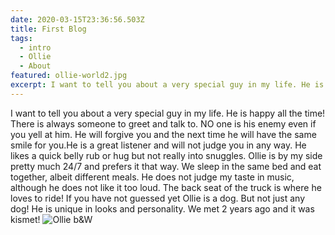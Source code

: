 ```yaml
---
date: 2020-03-15T23:36:56.503Z
title: First Blog
tags:
  - intro
  - Ollie
  - About
featured: ollie-world2.jpg
excerpt: I want to tell you about a very special guy in my life. He is happy all the time!
---
```


I want to tell you about a very special guy in my life. He is happy all the time! There is always someone to greet and talk to. NO one is his enemy even if you yell at him. He will forgive you and the next time he will have the same smile for you.He is a great listener and will not judge you in any way. He likes a quick belly rub or hug but not really into snuggles. Ollie is by my side pretty much 24/7 and prefers it that way. We sleep in the same bed and eat together, albeit different meals. He does not judge my taste in music, although he does not like it too loud. The back seat of the truck is where he loves to ride! If you have not guessed yet Ollie is a dog. But not just any dog! He is unique in looks and personality. We met 2 years ago and it was kismet!
<img src="ollie-world2.jpg" alt="Ollie b&W"/>

[gatsby]: https://github.com/gatsbyjs/gatsby
[df]: https://daringfireball.net/colophon/
[vscode]: https://code.visualstudio.com/
[hyper]: https://hyper.is/
[media-temple]: https://mediatemple.net
[remark]: https://www.npmjs.com/package/remark
[gatsby-plugin-catch-links]: https://www.npmjs.com/package/gatsby-plugin-catch-links
[gatsby-plugin-styled-components]: https://www.npmjs.com/package/gatsby-plugin-styled-components
[gatsby-source-filesystem]: https://www.npmjs.com/package/gatsby-source-filesystem
[gatsby-transformer-remark]: https://www.npmjs.com/package/gatsby-transformer-remark
[gatsby-remark-copy-linked-files]: https://www.npmjs.com/package/gatsby-remark-copy-linked-files
[gatsby-remark-prismjs]: https://www.npmjs.com/package/gatsby-remark-prismjs
[gatsby-remark-smartypants]: https://www.npmjs.com/package/gatsby-remark-smartypants
[gatsby-plugin-react-helmet]: https://www.npmjs.com/package/gatsby-plugin-react-helmet
[gatsby-plugin-offline]: https://www.npmjs.com/package/gatsby-plugin-offline
[styled-components]: https://www.styled-components.com/
[google-fonts]: https://fonts.google.com/
[webfontloader]: https://github.com/typekit/webfontloader
